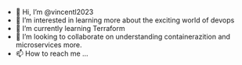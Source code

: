 - 👋 Hi, I’m @vincentl2023
- 👀 I’m interested in learning more about the exciting world of devops
- 🌱 I’m currently learning Terraform
- 💞️ I’m looking to collaborate on understanding containerazition and microservices more.
- 📫 How to reach me ...

<!---
vincentl2023/vincentl2023 is a ✨ special ✨ repository because its `README.md` (this file) appears on your GitHub profile.
You can click the Preview link to take a look at your changes.
--->
